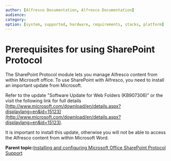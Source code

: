 ```yaml
---
author: [Alfresco Documentation, Alfresco Documentation]
audience: 
category: 
option: [system, supported, hardware, requirements, stacks, platform]
---
```


# Prerequisites for using SharePoint Protocol

The SharePoint Protocol module lets you manage Alfresco content from within Microsoft office. To use SharePoint with Alfresco, you need to install an important update from Microsoft.

Refer to the update "Software Update for Web Folders \(KB907306\)" or the visit the following link for full details [http://www.microsoft.com/download/en/details.aspx?displaylang=en&id=15123](http://www.microsoft.com/download/en/details.aspx?displaylang=en&id=15123).

It is important to install this update, otherwise you will not be able to access the Alfresco content from within Microsoft Word.

**Parent topic:**[Installing and configuring Microsoft Office SharePoint Protocol Support](../concepts/SharePoint-intro.md)

